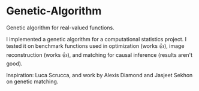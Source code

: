 # Genetic-Algorithm
Genetic algorithm for real-valued functions.


I implemented a genetic algorithm for a computational statistics project. I tested it on benchmark functions used in optimization (works 👍), image reconstruction (works 👍), and matching for causal inference (results aren't good).

Inspiration: Luca Scrucca, and work by Alexis Diamond and Jasjeet Sekhon on genetic matching.
